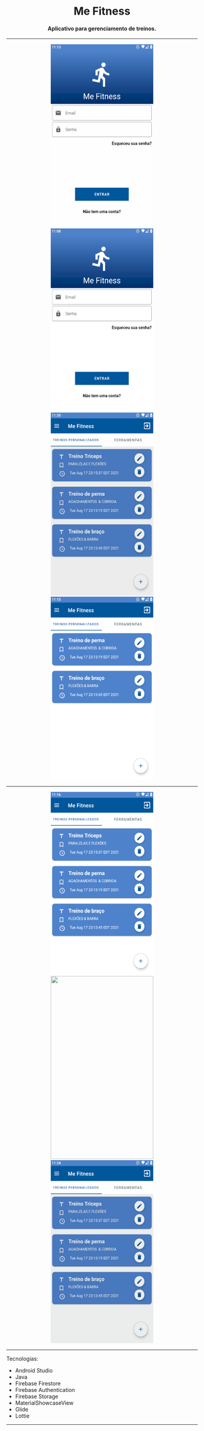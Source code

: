<h1 align="center">Me Fitness</h1>

<h4 align="center">Aplicativo para gerenciamento de treinos.</h4>

<hr>
<div align="center" >
	<img src="./gifs/login.gif" width="270" height="480" />
	<img src="./gifs/cadastro.gif" width="270" height="480" />
	<img src="./gifs/exercicios.gif" width="270" height="480" />
	<img src="./gifs/adicionar_treino.gif" width="270" height="480" />
</div>
<hr>
<div align="center">
	<img src="./gifs/ferramentas.gif" width="270" height="480" />
	<img src="./gifs/mapss.gif" width="270" height="480" />
	<img src="./gifs/minha_conta.gif" width="270" height="480" />
</div>
<hr>

Tecnologias:
<ul>
  <li>Android Studio</li>
  <li>Java</li>
  <li>Firebase Firestore</li>
  <li>Firebase Authentication</li>
  <li>Firebase Storage</li>
  <li>MaterialShowcaseView</li>
  <li>Glide</li>
  <li>Lottie</li>
</ul>
<hr>

